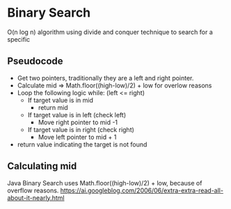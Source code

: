 # Binary Search
O(n log n) algorithm using divide and conquer technique to search for a specific
## Pseudocode
- Get two pointers, traditionally they are a left and right pointer.
- Calculate mid => Math.floor((high-low)/2) + low for overlow reasons
- Loop the following logic while: (left <= right)
  - If target value is in mid 
    * return mid
  - If target value is in left (check left)
    * Move right pointer to mid -1
  - If target value is in right (check right)
    * Move left pointer to mid + 1 
- return value indicating the target is not found

## Calculating mid
Java Binary Search uses Math.floor((high-low)/2) + low, because of overflow reasons.
https://ai.googleblog.com/2006/06/extra-extra-read-all-about-it-nearly.html